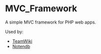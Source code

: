 # MVC_Framework

A simple MVC framework for PHP web apps.

Used by:

* [TeamWiki](https://teamwiki.de)
* [Notendb](http://notendb-hilfe.wikilab.de/)



